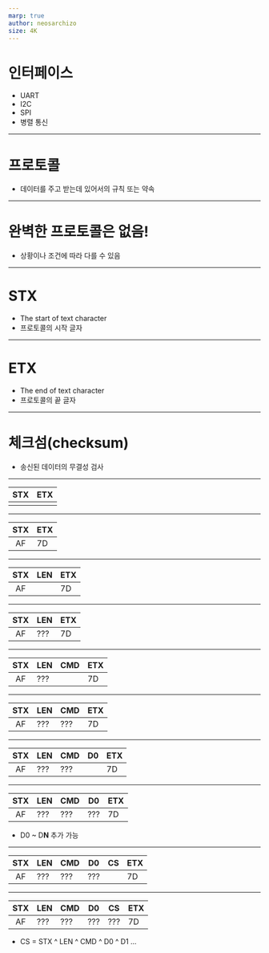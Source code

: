 ```yaml
---
marp: true
author: neosarchizo
size: 4K
---
```


# 인터페이스

- UART
- I2C
- SPI
- 병렬 통신

---

# 프로토콜

- 데이터를 주고 받는데 있어서의 규칙 또는 약속

---

# 완벽한 프로토콜은 없음!

- 상황이나 조건에 따라 다를 수 있음

---

# STX

- The start of text character
- 프로토콜의 시작 글자

---

# ETX

- The end of text character
- 프로토콜의 끝 글자

---

# 체크섬(checksum)

- 송신된 데이터의 무결성 검사

---

| STX | ETX |
|:---:|-----|
|     |     |

---

| STX | ETX |
|:---:|-----|
|  AF | 7D  |

---

| STX | LEN | ETX |
|:---:|-----|-----|
|  AF |     | 7D  |

---

| STX | LEN | ETX |
|:---:|-----|-----|
|  AF | ??? | 7D  |

---

| STX | LEN | CMD | ETX |
|:---:|-----|-----|-----|
|  AF | ??? |     | 7D  |

---

| STX | LEN | CMD | ETX |
|:---:|-----|-----|-----|
|  AF | ??? | ??? | 7D  |

---

| STX | LEN | CMD | D0 | ETX |
|:---:|-----|-----|----|-----|
|  AF | ??? | ??? |    | 7D  |

---

| STX | LEN | CMD | D0 | ETX |
|:---:|-----|-----|----|-----|
|  AF | ??? | ??? | ??? | 7D  |

- D0 ~ D**N** 추가 가능

---

| STX | LEN | CMD | D0 | CS | ETX |
|:---:|-----|-----|----|----|-----|
|  AF | ??? | ??? | ??? |    | 7D  |

---

| STX | LEN | CMD | D0 | CS | ETX |
|:---:|-----|-----|----|----|-----|
|  AF | ??? | ??? | ??? | ??? | 7D  |

- CS = STX ^ LEN ^ CMD ^ D0 ^ D1 ...